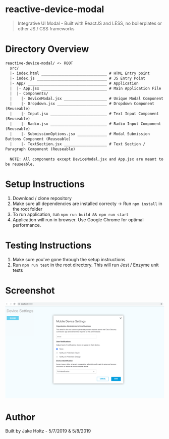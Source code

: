 # reactive-device-modal
> Integrative UI Modal - Built with ReactJS and LESS, no boilerplates or other JS / CSS frameworks

# Directory Overview

````
reactive-device-modal/ <- ROOT
  src/
  |- index.html _____________________________ # HTML Entry point
  |- index.js _______________________________ # JS Entry Point 
  |- App/ ___________________________________ # Application
  |  |- App.jsx _____________________________ # Main Application File
  |  |- Components/
  |    |- DeviceModal.jsx ___________________ # Unique Modal Component
  |    |- Dropdown.jsx ______________________ # Dropdown Component (Reuseable)
  |    |- Input.jsx _________________________ # Text Input Component (Reuseable)
  |    |- Radio.jsx _________________________ # Radio Input Component (Reuseable)
  |    |- SubmissionOptions.jsx _____________ # Modal Submission Buttons Component (Reuseable)
  |    |- TextSection.jsx ___________________ # Text Section / Paragraph Component (Reuseable)
  
  NOTE: All components except DeviceModal.jsx and App.jsx are meant to be reuseable.
````


# Setup Instructions
1) Download / clone repository 
2) Make sure all dependencies are installed correcty -> Run `npm install` in the root folder
3) To run application, run `npm run build && npm run start`
4) Application will run in browser. Use Google Chrome for optimal performance.

# Testing Instructions
1) Make sure you've gone through the setup instructions
2) Run `npm run test` in the root directory. This will run Jest / Enzyme unit tests

# Screenshot
![image](https://github.com/jakeholtz/reactive-device-modal/blob/master/src/App/assets/images/screenshot/Screenshot.png)

# Author
Built by Jake Holtz - 5/7/2019 & 5/8/2019
